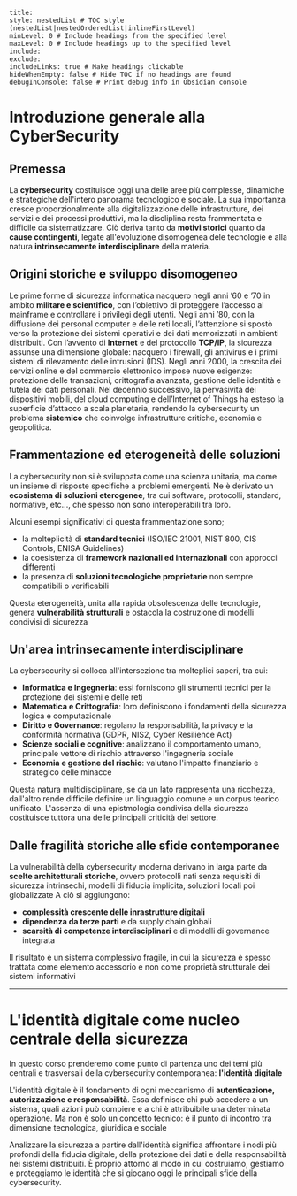 ```table-of-contents
title: 
style: nestedList # TOC style (nestedList|nestedOrderedList|inlineFirstLevel)
minLevel: 0 # Include headings from the specified level
maxLevel: 0 # Include headings up to the specified level
include: 
exclude: 
includeLinks: true # Make headings clickable
hideWhenEmpty: false # Hide TOC if no headings are found
debugInConsole: false # Print debug info in Obsidian console
```
# Introduzione generale alla CyberSecurity

## Premessa

La **cybersecurity** costituisce oggi una delle aree più complesse, dinamiche e strategiche dell'intero panorama tecnologico e sociale. 
La sua importanza cresce proporzionalmente alla digitalizzazione delle infrastrutture, dei servizi e dei processi produttivi, ma la discliplina resta frammentata e difficile da sistematizzare.
Ciò deriva tanto da **motivi storici** quanto da **cause contingenti**, legate all'evoluzione disomogenea dele tecnologie e alla natura **intrinsecamente interdisciplinare** della materia.
## Origini storiche e sviluppo disomogeneo

Le prime forme di sicurezza informatica nacquero negli anni ’60 e ’70 in ambito **militare e scientifico**, con l’obiettivo di proteggere l’accesso ai mainframe e controllare i privilegi degli utenti. 
Negli anni ’80, con la diffusione dei personal computer e delle reti locali, l’attenzione si spostò verso la protezione dei sistemi operativi e dei dati memorizzati in ambienti distribuiti. 
Con l’avvento di **Internet** e del protocollo **TCP/IP**, la sicurezza assunse una dimensione globale: nacquero i firewall, gli antivirus e i primi sistemi di rilevamento delle intrusioni (IDS). 
Negli anni 2000, la crescita dei servizi online e del commercio elettronico impose nuove esigenze: protezione delle transazioni, crittografia avanzata, gestione delle identità e tutela dei dati personali.
Nel decennio successivo, la pervasività dei dispositivi mobili, del cloud computing e dell’Internet of Things ha esteso la superficie d’attacco a scala planetaria, rendendo la cybersecurity un problema **sistemico** che coinvolge infrastrutture critiche, economia e geopolitica.
## Frammentazione ed eterogeneità delle soluzioni

La cybersecurity non si è sviluppata come una scienza unitaria, ma come un insieme di risposte specifiche a problemi emergenti.
Ne è  derivato un **ecosistema di soluzioni eterogenee**, tra cui software, protocolli, standard, normative, etc..., che spesso non sono interoperabili tra loro.

Alcuni esempi significativi di questa frammentazione sono;
- la molteplicità di **standard tecnici** (ISO/IEC 21001, NIST 800, CIS Controls, ENISA Guidelines)
- la coesistenza di **framework nazionali ed internazionali** con approcci differenti
- la presenza di **soluzioni tecnologiche proprietarie** non sempre compatibili o verificabili

Questa eterogeneità, unita alla rapida obsolescenza delle tecnologie, genera **vulnerabilità strutturali** e ostacola la costruzione di modelli condivisi di sicurezza
## Un'area intrinsecamente interdisciplinare

La cybersecurity si colloca all'intersezione tra molteplici saperi, tra cui:
- **Informatica e Ingegneria**: essi forniscono gli strumenti tecnici per la protezione dei sistemi e delle reti
- **Matematica e Crittografia**: loro definiscono i fondamenti della sicurezza logica e computazionale
- **Diritto e Governance**: regolano la responsabilità, la privacy e la conformità normativa (GDPR,  NIS2, Cyber Resilience Act)
- **Scienze sociali e cognitive**: analizzano il comportamento umano, principale vettore di rischio attraverso l'ingegneria sociale
- **Economia e gestione del rischio**: valutano l'impatto finanziario e strategico delle minacce

Questa natura multidisciplinare, se da un lato rappresenta una ricchezza, dall'altro rende difficile definire un linguaggio comune e un corpus teorico unificato. 
L'assenza di una epistmologia condivisa della sicurezza costituisce tuttora una delle principali criticità del settore.
## Dalle fragilità storiche alle sfide contemporanee

La vulnerabilità della cybersecurity moderna derivano in larga parte da **scelte architetturali storiche**, ovvero protocolli nati senza requisiti di sicurezza intrinsechi, modelli di fiducia implicita, soluzioni locali poi globalizzate
A ciò si aggiungono:
- **complessità crescente delle inrastrutture digitali**
- **dipendenza da terze parti** e da supply chain globali
- **scarsità di competenze interdisciplinari**  e di modelli di governance integrata

Il risultato è un sistema complessivo fragile, in cui la sicurezza è spesso trattata come elemento accessorio e non come proprietà strutturale dei sistemi informativi

---
# L'identità digitale come nucleo centrale della sicurezza

In questo corso prenderemo come punto di partenza uno dei temi più centrali e trasversali della cybersecurity contemporanea: **l'identità digitale**

L'identità digitale è il fondamento di ogni meccanismo di **autenticazione, autorizzazione e responsabilità**.
Essa definisce chi può accedere a un sistema, quali azioni può compiere e a chi è attribuibile una determinata operazione.
Ma non è solo un concetto tecnico: è il punto di incontro tra dimensione tecnologica, giuridica e sociale

Analizzare la sicurezza a partire dall'identità significa affrontare i nodi più profondi della fiducia digitale, della protezione dei dati e della responsabilità nei sistemi distribuiti.
È proprio attorno al modo in cui costruiamo, gestiamo e proteggiamo le identità che si giocano oggi le principali sfide della cybersecurity.

